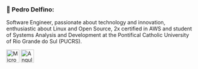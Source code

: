 ### 🚀 Pedro Delfino:

Software Engineer, passionate about technology and innovation, enthusiastic about Linux and Open Source, 2x certified in AWS and student of Systems Analysis and Development at the Pontifical Catholic University of Rio Grande do Sul (PUCRS).

<p align = "left">
<img height="35" src="https://www.vectorlogo.zone/logos/dotnet/dotnet-horizontal.svg" title="Microsoft .NET" alt="Microsoft .NET" /></code>
<img height="35" src="https://www.vectorlogo.zone/logos/angular/angular-icon.svg" title="Angular" alt="Angular" /></code>
</p>
